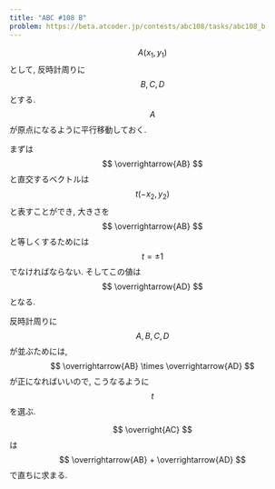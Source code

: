 ```yaml
---
title: "ABC #108 B"
problem: https://beta.atcoder.jp/contests/abc108/tasks/abc108_b
---
```

$$ A(x_1, y_1) $$ として, 反時計周りに $$ B, C, D $$ とする. $$ A $$ が原点になるように平行移動しておく.

まずは $$ \overrightarrow{AB} $$ と直交するベクトルは $$ t(-x_2, y_2) $$ と表すことができ, 大きさを $$ \overrightarrow{AB} $$ と等しくするためには $$ t = \pm 1 $$ でなければならない. そしてこの値は $$ \overrightarrow{AD} $$ となる.

反時計周りに $$ A, B, C, D $$ が並ぶためには, $$ \overrightarrow{AB} \times \overrightarrow{AD} $$ が正になればいいので, こうなるように $$ t $$ を選ぶ.

$$ \overright{AC} $$ は $$ \overrightarrow{AB} + \overrightarrow{AD} $$ で直ちに求まる.
